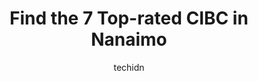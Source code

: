 ---
layout: ampstory
image: https://i0.wp.com/www.auto.or.id/wp-content/uploads/2023/06/cibc-wood-gundy-nanaimo-branch-0-nanaimo-1686327170.jpeg?resize=640,853
author: techidn
featured: false
description: Nanaimo, British Columbia, Canada is a haven for CIBC enthusiasts, boasting an impressive array of 7 top-notch establishments. Whether youre a seasoned connoisseur or simply curious to expl
title: Find the 7 Top-rated CIBC in Nanaimo
cover:
   title: Find the 7 Top-rated CIBC in Nanaimo
   subtitle: AUTO.OR.ID
   background: https://www.auto.or.id/wp-content/uploads/2023/06/cibc-wood-gundy-nanaimo-branch-0-nanaimo-1686327170.jpeg

pages: 
 - layout: thirds
   top: <h1>#1 CIBC Branch with ATM</h1>
   bottom: "<p>Luan is so sweet and really helped me the best she could. Truly an amazing human, absolutely great👍</p>"
   background: https://images.unsplash.com/photo-1570730325943-d6cc45ec31b2?ixlib=rb-4.0.3&ixid=MnwxMjA3fDB8MHxwaG90by1wYWdlfHx8fGVufDB8fHx8&auto=format&fit=crop&w=640&h=853&q=80
   backgroundblur: true
 - layout: thirds
   top: <h1>#2 CIBC Branch with ATM</h1>
   bottom: "<p>6570 Island Hwy N, Nanaimo, BC V9V 1K8, Canada</p>"
   background: https://images.unsplash.com/photo-1612872808082-769cfb59b67d?ixlib=rb-4.0.3&ixid=MnwxMjA3fDB8MHxwaG90by1wYWdlfHx8fGVufDB8fHx8&auto=format&fit=crop&w=640&h=853&q=80
   cta:
      link: https://www.auto.or.id/find-the-7-top-rated-cibc-in-nanaimo/
      text: Find the 7 Top-rated CIBC in Nanaimo
 - layout: thirds
   top: <h1>#3 CIBC Wood Gundy Nanaimo Branch</h1>
   bottom: "<p>20 Townsite Rd, Nanaimo, BC V9S 5T7, Canada</p>"
   background: https://images.unsplash.com/photo-1630381933629-1ea495aab22d?ixlib=rb-4.0.3&ixid=MnwxMjA3fDB8MHxwaG90by1wYWdlfHx8fGVufDB8fHx8&auto=format&fit=crop&w=640&h=853&q=80
   cta:
      link: https://www.auto.or.id/find-the-7-top-rated-cibc-in-nanaimo/
      text: Find the 7 Top-rated CIBC in Nanaimo
 - layout: thirds
   top: <h1>#4 CIBC Financial Advisor - Adan Bertrand</h1>
   bottom: "<p>650 Terminal Ave, Nanaimo, BC V9R 5E2, Canada</p>"
   background: https://images.unsplash.com/photo-1577696467903-bee9f5ee9fe9?ixlib=rb-4.0.3&ixid=MnwxMjA3fDB8MHxwaG90by1wYWdlfHx8fGVufDB8fHx8&auto=format&fit=crop&w=640&h=853&q=80
   cta:
      link: https://www.auto.or.id/find-the-7-top-rated-cibc-in-nanaimo/
      text: Find the 7 Top-rated CIBC in Nanaimo
 - layout: thirds
   top: <h1>#5 CIBC Financial Advisor - Hui Dang</h1>
   bottom: "<p>6570 Island Hwy N, Nanaimo, BC V9V 1K8, Canada</p>"
   background: https://images.unsplash.com/photo-1578659242540-6f036471ca61?ixlib=rb-4.0.3&ixid=MnwxMjA3fDB8MHxwaG90by1wYWdlfHx8fGVufDB8fHx8&auto=format&fit=crop&w=640&h=853&q=80
   cta:
      link: https://www.auto.or.id/find-the-7-top-rated-cibc-in-nanaimo/
      text: Find the 7 Top-rated CIBC in Nanaimo
 - layout: thirds
   top: <h1>#6 CIBC Financial Advisor - Prince Ojei</h1>
   bottom: "<p>3200 Island Hwy N Unit 123, Nanaimo, BC V9T 1W1, Canada</p>"
   background: https://images.unsplash.com/photo-1560361586-8242b1fc06c5?ixlib=rb-4.0.3&ixid=MnwxMjA3fDB8MHxwaG90by1wYWdlfHx8fGVufDB8fHx8&auto=format&fit=crop&w=640&h=853&q=80
   cta:
      link: https://www.auto.or.id/find-the-7-top-rated-cibc-in-nanaimo/
      text: Find the 7 Top-rated CIBC in Nanaimo

 - layout: thirds
   middle: Continue reading...
   background: https://images.unsplash.com/photo-1580540149927-0d212125eadb?ixlib=rb-4.0.3&ixid=MnwxMjA3fDB8MHxwaG90by1wYWdlfHx8fGVufDB8fHx8&auto=format&fit=crop&w=640&h=853&q=80
   cta:
      link: https://www.auto.or.id/find-the-7-top-rated-cibc-in-nanaimo/
      text: Find the 7 Top-rated CIBC in Nanaimo

---